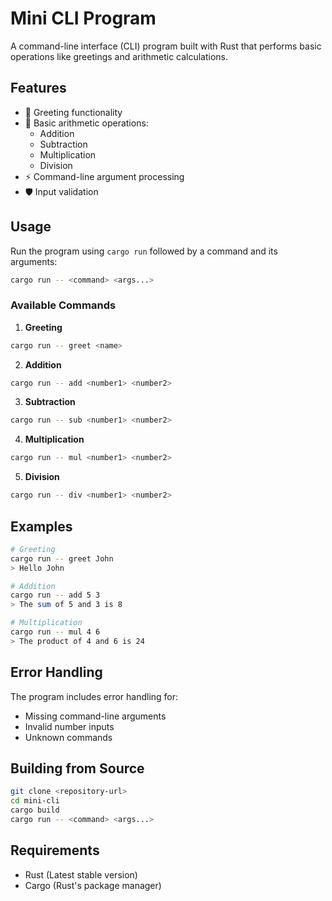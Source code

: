 # Mini CLI Program

A command-line interface (CLI) program built with Rust that performs basic operations like greetings and arithmetic calculations.

## Features

- 👋 Greeting functionality
- 🔢 Basic arithmetic operations:
  - Addition
  - Subtraction
  - Multiplication
  - Division
- ⚡ Command-line argument processing
- 🛡️ Input validation

## Usage

Run the program using `cargo run` followed by a command and its arguments:

```bash
cargo run -- <command> <args...>
```

### Available Commands

1. **Greeting**
```bash
cargo run -- greet <name>
```

2. **Addition**
```bash
cargo run -- add <number1> <number2>
```

3. **Subtraction**
```bash
cargo run -- sub <number1> <number2>
```

4. **Multiplication**
```bash
cargo run -- mul <number1> <number2>
```

5. **Division**
```bash
cargo run -- div <number1> <number2>
```

## Examples

```bash
# Greeting
cargo run -- greet John
> Hello John

# Addition
cargo run -- add 5 3
> The sum of 5 and 3 is 8

# Multiplication
cargo run -- mul 4 6
> The product of 4 and 6 is 24
```

## Error Handling

The program includes error handling for:
- Missing command-line arguments
- Invalid number inputs
- Unknown commands

## Building from Source

```bash
git clone <repository-url>
cd mini-cli
cargo build
cargo run -- <command> <args...>
```

## Requirements

- Rust (Latest stable version)
- Cargo (Rust's package manager)
